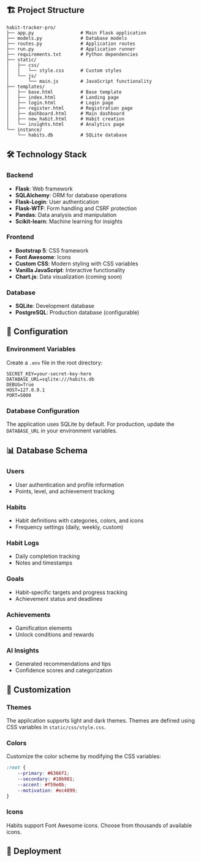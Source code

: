 


## 🏗️ Project Structure

```
habit-tracker-pro/
├── app.py                 # Main Flask application
├── models.py              # Database models
├── routes.py              # Application routes
├── run.py                 # Application runner
├── requirements.txt       # Python dependencies
├── static/
│   ├── css/
│   │   └── style.css      # Custom styles
│   └── js/
│       └── main.js        # JavaScript functionality
├── templates/
│   ├── base.html          # Base template
│   ├── index.html         # Landing page
│   ├── login.html         # Login page
│   ├── register.html      # Registration page
│   ├── dashboard.html     # Main dashboard
│   ├── new_habit.html     # Habit creation
│   └── insights.html      # Analytics page
└── instance/
    └── habits.db          # SQLite database
```

## 🛠️ Technology Stack

### Backend
- **Flask**: Web framework
- **SQLAlchemy**: ORM for database operations
- **Flask-Login**: User authentication
- **Flask-WTF**: Form handling and CSRF protection
- **Pandas**: Data analysis and manipulation
- **Scikit-learn**: Machine learning for insights

### Frontend
- **Bootstrap 5**: CSS framework
- **Font Awesome**: Icons
- **Custom CSS**: Modern styling with CSS variables
- **Vanilla JavaScript**: Interactive functionality
- **Chart.js**: Data visualization (coming soon)

### Database
- **SQLite**: Development database
- **PostgreSQL**: Production database (configurable)

## 🔧 Configuration

### Environment Variables
Create a `.env` file in the root directory:

```env
SECRET_KEY=your-secret-key-here
DATABASE_URL=sqlite:///habits.db
DEBUG=True
HOST=127.0.0.1
PORT=5000
```

### Database Configuration
The application uses SQLite by default. For production, update the `DATABASE_URL` in your environment variables.

## 📊 Database Schema

### Users
- User authentication and profile information
- Points, level, and achievement tracking

### Habits
- Habit definitions with categories, colors, and icons
- Frequency settings (daily, weekly, custom)

### Habit Logs
- Daily completion tracking
- Notes and timestamps

### Goals
- Habit-specific targets and progress tracking
- Achievement status and deadlines

### Achievements
- Gamification elements
- Unlock conditions and rewards

### AI Insights
- Generated recommendations and tips
- Confidence scores and categorization

## 🎨 Customization

### Themes
The application supports light and dark themes. Themes are defined using CSS variables in `static/css/style.css`.

### Colors
Customize the color scheme by modifying the CSS variables:
```css
:root {
    --primary: #6366f1;
    --secondary: #10b981;
    --accent: #f59e0b;
    --motivation: #ec4899;
}
```

### Icons
Habits support Font Awesome icons. Choose from thousands of available icons.

## 🚀 Deployment


